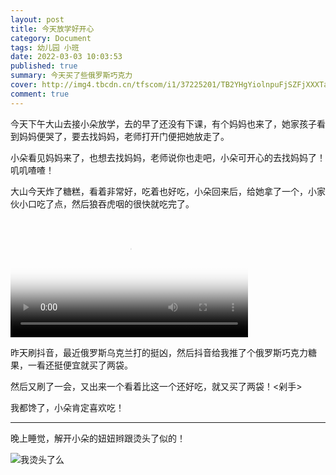 ```yaml
---
layout: post
title: 今天放学好开心
category: Document
tags: 幼儿园 小班
date: 2022-03-03 10:03:53
published: true
summary: 今天买了些俄罗斯巧克力
cover: http://img4.tbcdn.cn/tfscom/i1/37225201/TB2YHgYiolnpuFjSZFjXXXTaVXa_!!37225201.jpg_500x500.jpg
comment: true
---
```


今天下午大山去接小朵放学，去的早了还没有下课，有个妈妈也来了，她家孩子看到妈妈便哭了，要去找妈妈，老师打开门便把她放走了。

小朵看见妈妈来了，也想去找妈妈，老师说你也走吧，小朵可开心的去找妈妈了！叽叽喳喳！

大山今天炸了糖糕，看着非常好，吃着也好吃，小朵回来后，给她拿了一个，小家伙小口吃了点，然后狼吞虎咽的很快就吃完了。

<!--
[![妈妈炸的糖糕](//ci.xiaohongshu.com/d8baf965-ee23-d9e8-ae2c-c50f5f4c4336?imageView2/2/w/1080/format/jpg)](https://www.xiaohongshu.com/discovery/item/6220a078000000000102406d)
-->

<video class="xhs_video" controls="controls" objectfit="contain" width="380px" poster="//ci.xiaohongshu.com/d8baf965-ee23-d9e8-ae2c-c50f5f4c4336?imageView2/2/w/1080/format/jpg" src="6220a078000000000102406d"></video>

昨天刷抖音，最近俄罗斯乌克兰打的挺凶，然后抖音给我推了个俄罗斯巧克力糖果，一看还挺便宜就买了两袋。

然后又刷了一会，又出来一个看着比这一个还好吃，就又买了两袋！<剁手>

我都馋了，小朵肯定喜欢吃！

---

晚上睡觉，解开小朵的妞妞辫跟烫头了似的！

![我烫头了么](https://ci.xiaohongshu.com/a0d5e543-27a7-2b98-de68-cdf5c24ae249?imageView2/2/w/1080/format/jpg)

